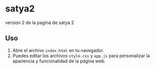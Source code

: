 # satya2
version 2 de la pagina de satya 2

## Uso

1. Abre el archivo `index.html` en tu navegador.
2. Puedes editar los archivos `style.css` y `app.js` para personalizar la apariencia y funcionalidad de la página web.